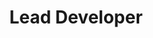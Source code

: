 ---
name: "Will O'Brien"
title: "Lead Developer"
group: "member"
img: "willob.jpg"
github: "willob99"
---